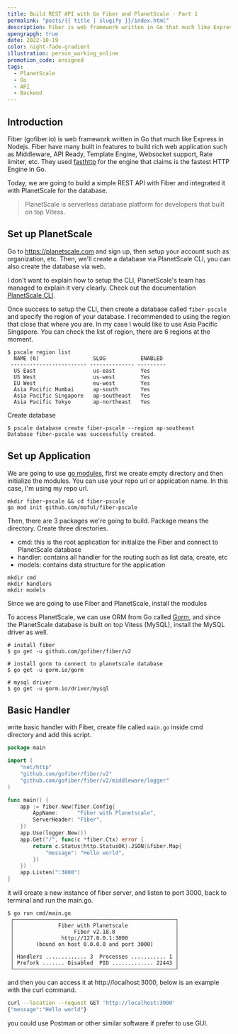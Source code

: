 ```yaml
---
title: Build REST API with Go Fiber and PlanetScale - Part 1
permalink: "posts/{{ title | slugify }}/index.html"
description: Fiber is web framework written in Go that much like Express in Nodejs. Fiber have many built in features to build rich web application such as Middleware, API Ready, Template Engine, Websocket support, Rate limiter, etc.
opengrapgh: true
date: 2022-10-19
color: night-fade-gradient
illustration: person_working_online
promotion_code: onsigned
tags:
  - PlanetScale
  - Go
  - API
  - Backend
---
```


## Introduction

Fiber (gofiber.io) is web framework written in Go that much like Express in Nodejs. Fiber have many built in features to build rich web application such as Middleware, API Ready, Template Engine, Websocket support, Rate limiter, etc. They used [fasthttp](https://github.com/valyala/fasthttp) for the engine that claims is the fastest HTTP Engine in Go.

Today, we are going to build a simple REST API with Fiber and integrated it with PlanetScale for the database.

> PlanetScale is serverless database platform for developers that built on top Vitess.

## Set up PlanetScale

Go to https://planetscale.com and sign up, then setup your account such as organization, etc. Then, we'll create a database via PlanetScale CLI, you can also create the database via web.

I don't want to explain how to setup the CLI, PlanetScale's team has managed to explain it very clearly. Check out the documentation [PlanetScale CLI](https://docs.planetscale.com/reference/planetscale-cli).

Once success to setup the CLI, then create a database called `fiber-pscale` and specify the region of your database. I recommended to using the region that close that where you are. In my case I would like to use Asia Pacific Singapore. You can check the list of region, there are 6 regions at the moment.

```
$ pscale region list
  NAME (6)                 SLUG           ENABLED
 ------------------------ -------------- ---------
  US East                  us-east        Yes
  US West                  us-west        Yes
  EU West                  eu-west        Yes
  Asia Pacific Mumbai      ap-south       Yes
  Asia Pacific Singapore   ap-southeast   Yes
  Asia Pacific Tokyo       ap-northeast   Yes
```

Create database

```
$ pscale database create fiber-pscale --region ap-southeast
Database fiber-pscale was successfully created.
```

## Set up Application

We are going to use [go modules](https://go.dev/blog/using-go-modules), first we create empty directory and then initialize the modules. You can use your repo url or application name. In this case, I'm using my repo url.

```
mkdir fiber-pscale && cd fiber-pscale
go mod init github.com/maful/fiber-pscale
```

Then, there are 3 packages we're going to build. Package means the directory. Create three directories.

- cmd: this is the root application for initialize the Fiber and connect to PlanetScale database
- handler: contains all handler for the routing such as list data, create, etc
- models: contains data structure for the application

```
mkdir cmd
mkdir handlers
mkdir models
```

Since we are going to use Fiber and PlanetScale, install the modules

To access PlanetScale, we can use ORM from Go called [Gorm](https://gorm.io/), and since the PlanetScale database is built on top Vitess (MySQL), install the MySQL driver as well.

```
# install fiber
$ go get -u github.com/gofiber/fiber/v2

# install gorm to connect to planetscale database
$ go get -u gorm.io/gorm

# mysql driver
$ go get -u gorm.io/driver/mysql
```

## Basic Handler

write basic handler with Fiber, create file called `main.go` inside cmd directory and add this script.

```go
package main

import (
    "net/http"
    "github.com/gofiber/fiber/v2"
    "github.com/gofiber/fiber/v2/middleware/logger"
)

func main() {
    app := fiber.New(fiber.Config{
        AppName:      "Fiber with Planetscale",
        ServerHeader: "Fiber",
    })
    app.Use(logger.New())
    app.Get("/", func(c *fiber.Ctx) error {
        return c.Status(http.StatusOK).JSON(&fiber.Map{
            "message": "Hello world",
        })
    })
    app.Listen(":3000")
}
```

it will create a new instance of fiber server, and listen to port 3000, back to terminal and run the main.go.

```
$ go run cmd/main.go
 ┌───────────────────────────────────────────────────┐
 │              Fiber with Planetscale               │
 │                   Fiber v2.18.0                   │
 │               http://127.0.0.1:3000               │
 │       (bound on host 0.0.0.0 and port 3000)       │
 │                                                   │
 │ Handlers ............. 3  Processes ........... 1 │
 │ Prefork ....... Disabled  PID ............. 22443 │
 └───────────────────────────────────────────────────┘
```

and then you can access it at http://localhost:3000, below is an example with the curl command.

```bash
curl --location --request GET 'http://localhost:3000'
{"message":"Hello world"}
```

you could use Postman or other similar software if prefer to use GUI.
